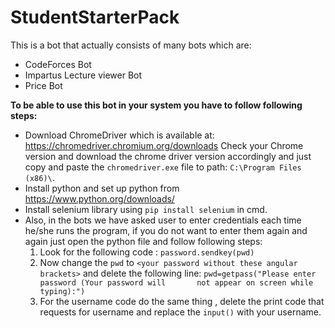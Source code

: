 ﻿# StudentStarterPack
This is a bot that actually consists of many bots which are: 
- CodeForces Bot
- Impartus Lecture viewer Bot
- Price Bot

**To be able to use this bot in your system you have to follow following steps:**
- Download ChromeDriver which is available at: https://chromedriver.chromium.org/downloads
Check your Chrome version and download the chrome driver version accordingly and just copy and paste the ```chromedriver.exe``` file to path: ```C:\Program Files (x86)\```.
- Install python and set up python from https://www.python.org/downloads/
- Install selenium library using ```pip install selenium``` in cmd.
- Also, in the bots we have asked user to enter credentials each time he/she runs the program, if you do not want to enter them again and again just open the python file and follow following steps:
   1. Look for the following code : ```password.sendkey(pwd)```
   2. Now change the ```pwd``` to ```<your password without these angular brackets>``` and delete the following line: ```pwd=getpass("Please enter password (Your password will       not appear on screen while typing):")```
   3. For the username code do the same thing , delete the print code that requests for username and replace the ```input()``` with your username.  
 
